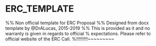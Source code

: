 # ERC_TEMPLATE

%% Non official template for ERC Proposal
%% Designed from docx template by @DrALucas, 2015-2019
%% This is provided as it and no warranty is given in regards to official
% expectations. Please refer to official website of the ERC Call.
%!!!!!!!!!~~~~~~~~~
